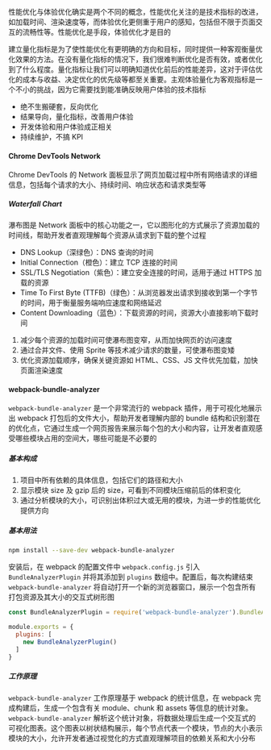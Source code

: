 性能优化与体验优化确实是两个不同的概念，性能优化关注的是技术指标的改进，如加载时间、渲染速度等，而体验优化更侧重于用户的感知，包括但不限于页面交互的流畅性等。性能优化是手段，体验优化才是目的

建立量化指标是为了使性能优化有更明确的方向和目标，同时提供一种客观衡量优化效果的方法。在没有量化指标的情况下，我们很难判断优化是否有效，或者优化到了什么程度。量化指标让我们可以明确知道优化前后的性能差异，这对于评估优化的成本与收益、决定优化的优先级等都至关重要。主观体验量化为客观指标是一个不小的挑战，因为它需要找到能准确反映用户体验的技术指标

- 绝不生搬硬套，反向优化
- 结果导向，量化指标，改善用户体验
- 开发体验和用户体验成正相关
- 持续维护，不搞 KPI

#### Chrome DevTools Network

Chrome DevTools 的 Network 面板显示了网页加载过程中所有网络请求的详细信息，包括每个请求的大小、持续时间、响应状态和请求类型等

##### Waterfall Chart

瀑布图是 Network 面板中的核心功能之一，它以图形化的方式展示了资源加载的时间线，帮助开发者直观理解每个资源从请求到下载的整个过程

- DNS Lookup（深绿色）：DNS 查询的时间
- Initial Connection（橙色）：建立 TCP 连接的时间
- SSL/TLS Negotiation（紫色）：建立安全连接的时间，适用于通过 HTTPS 加载的资源
- Time To First Byte (TTFB)（绿色）：从浏览器发出请求到接收到第一个字节的时间，用于衡量服务端响应速度和网络延迟
- Content Downloading（蓝色）：下载资源的时间，资源大小直接影响下载时间

1. 减少每个资源的加载时间可使瀑布图变窄，从而加快网页的访问速度
2. 通过合并文件、使用 Sprite 等技术减少请求的数量，可使瀑布图变矮
3. 优化资源加载顺序，确保关键资源如 HTML、CSS、JS 文件优先加载，加快页面渲染速度

#### webpack-bundle-analyzer

`webpack-bundle-analyzer` 是一个非常流行的 webpack 插件，用于可视化地展示出 webpack 打包后的文件大小，帮助开发者理解内部的 bundle 结构和识别潜在的优化点，它通过生成一个网页报告来展示每个包的大小和内容，让开发者直观感受哪些模块占用的空间大，哪些可能是不必要的

##### 基本构成

1. 项目中所有依赖的具体信息，包括它们的路径和大小
2. 显示模块 size 及 gzip 后的 size，可看到不同模块压缩前后的体积变化
3. 通过分析模块的大小，可识别出体积过大或无用的模块，为进一步的性能优化提供方向

##### 基本用法

```bash
npm install --save-dev webpack-bundle-analyzer
```

安装后，在 webpack 的配置文件中 `webpack.config.js` 引入 `BundleAnalyzerPlugin` 并将其添加到 `plugins` 数组中。配置后，每次构建结束 `webpack-bundle-analyzer` 将自动打开一个新的浏览器窗口，展示一个包含所有打包资源及其大小的交互式树形图

```JavaScript
const BundleAnalyzerPlugin = require('webpack-bundle-analyzer').BundleAnalyzerPlugin;

module.exports = {
  plugins: [
    new BundleAnalyzerPlugin()
  ]
}
```

##### 工作原理

`webpack-bundle-analyzer` 工作原理基于 webpack 的统计信息，在 webpack 完成构建后，生成一个包含有关 module、chunk 和 assets 等信息的统计对象。`webpack-bundle-analyzer` 解析这个统计对象，将数据处理后生成一个交互式的可视化图表。这个图表以树状结构展示，每个节点代表一个模块，节点的大小表示模块的大小，允许开发者通过视觉化的方式直观理解项目的依赖关系和大小分布
